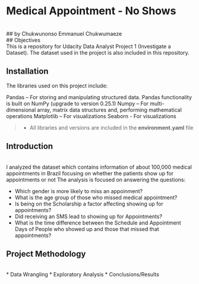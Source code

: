 # Medical Appointment - No Shows
<br>
## by Chukwunonso Emmanuel Chukwumaeze
<br>
## Objectives
<br>
This is a repository for Udacity Data Analyst Project 1 (Investigate a Dataset). The dataset used in the project is also included in this repository.

## Installation
The libraries used on this project include:

Pandas – For storing and manipulating structured data. Pandas functionality is built on NumPy (upgrade to version 0.25.1)
Numpy – For multi-dimensional array, matrix data structures and, performing mathematical operations
Matplotlib – For visualizations
Seaborn - For visualizations
> * All libraries and versions are included in the __environment.yaml__ file

## Introduction
<br>
I analyzed the dataset which contains information of about 100,000 medical appointments in Brazil focusing on whether the patients show up for appointments or not The analysis is focused on answering the questions:

* Which gender is more likely to miss an appoinment?
* What is the age group of those who missed medical appointment?
* Is being on the Scholarship a factor affecting showing up for appointments?
* Did receiving an SMS lead to showing up for Appointments?
* What is the time difference between the Schedule and Appointment Days of People who showed up and those that missed that appointments?

## Project Methodology
<br>
* Data Wrangling
* Exploratory Analysis
* Conclusions/Results
